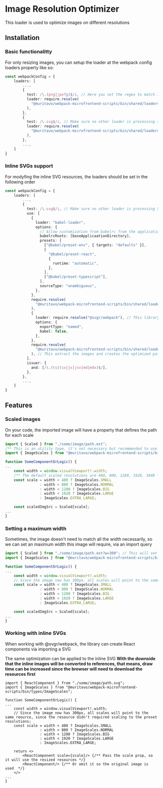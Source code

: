 # Image Resolution Optimizer

This loader is used to optimize images on different resolutions

## Installation

### Basic functionalitty

For only resizing images, you can setup the loader at the webpack config loaders property like so:

```typescript
const webpackConfig = {
    loaders: [
        ...,
        {
          test: /\.(png|jpe?g)$/i, // Here you set the regex to match image resources
          loader: require.resolve(
            "@muritavo/webpack-microfrontend-scripts/bin/shared/loaders/ImageResolutionOptimizer/default"
          ),
        },
        {
          test: /\.svg$/i, // Make sure no other loader is processing svgs
          loader: require.resolve(
            "@muritavo/webpack-microfrontend-scripts/bin/shared/loaders/ImageResolutionOptimizer/extractImages"
          ),
        },
        ...,
    ]
}
```

### Inline SVGs support

For modyfing the inline SVG resources, the loaders should be set in the following order

```typescript
const webpackConfig = {
    loaders: [
        ...,
        {
          test: /\.svg$/i, // Make sure no other loader is processing SVG files
          use: [
            {
              loader: "babel-loader",
              options: {
                // Allow customization from babelrc from the application folder
                babelrcRoots: [baseApplicaationDirectory],
                presets: [
                  ["@babel/preset-env", { targets: "defaults" }],
                  [
                    "@babel/preset-react",
                    {
                      runtime: "automatic",
                    },
                  ],
                  ["@babel/preset-typescript"],
                ],
                sourceType: "unambiguous",
              },
            },
            require.resolve(
              "@muritavo/webpack-microfrontend-scripts/bin/shared/loaders/ImageResolutionOptimizer/namedSVG" // This replaces all the inline images by the resized ones from the first (bottom) loader
            ),
            {
              loader: require.resolve("@svgr/webpack"), // This library, is the responsible for creating the inline sources for the svg components
              options: {
                exportType: "named",
                babel: false,
              },
            },
            require.resolve(
              "@muritavo/webpack-microfrontend-scripts/bin/shared/loaders/ImageResolutionOptimizer/extractImages"
            ), // This extract the images and creates the optimized path based SVGs
          ],
          issuer: {
            and: [/\.(ts|tsx|js|jsx|md|mdx)$/],
          },
        },
        ...,
    ]
}
```

## Features

### Scaled images

On your code, the imported image will have a property that defines the path for each scale

```typescript
import { Scaled } from "./some/image/path.ext";
/** This is an utility type, it's not necessary but recommended to use it */
import { ImageScales } from "@muritavo/webpack-microfrontend-scripts/bin/types/ImageScales";

function SomeComponentOrLogic() {
...
    const width = window.visualViewport!.width;
    /** The default scaled resolutions are 480, 800, 1280, 1920, 3840 */
    const scale = width < 480 ? ImageScales.SMALL
                : width < 800 ? ImageScales.NORMAL
                : width < 1280 ? ImageScales.BIG
                : width < 1920 ? ImageScales.LARGE
                : ImageScales.EXTRA_LARGE;

    const scaledImgSrc = Scaled[scale];
...
}

```

### Setting a maximum width

Sometimes, the image doesn't need to match all the width necessarily, so we can set an maximum width this image will require, via an import query

```typescript
import { Scaled } from "./some/image/path.ext?w=300"; // This will set the image to a maximum of 300px
import { ImageScales } from "@muritavo/webpack-microfrontend-scripts/bin/types/ImageScales";

function SomeComponentOrLogic() {
...
    const width = window.visualViewport!.width;
    // Since the image now has 300px, all scales will point to the same reource, since the resource didn't required scaling to the preset resolutions;
    const scale = width < 480 ? ImageScales.SMALL
                : width < 800 ? ImageScales.NORMAL
                : width < 1280 ? ImageScales.BIG
                : width < 1920 ? ImageScales.LARGE
                : ImageScales.EXTRA_LARGE;

    const scaledImgSrc = Scaled[scale];
...
}

```

### Working with inline SVGs

When working with @svgr/webpack, the library can create React components via importing a SVG

The same optimization can be applied to the inline SVG **With the downside that the inline images will be converted to references, that means, draw time can be increased since the browser will need to download the resources first**

```tsx
import { ReactComponent } from "./some/image/path.svg";
import { ImageScales } from "@muritavo/webpack-microfrontend-scripts/bin/types/ImageScales";

function SomeComponentOrLogic() {
...
    const width = window.visualViewport!.width;
    // Since the image now has 300px, all scales will point to the same reource, since the resource didn't required scaling to the preset resolutions;
    const scale = width < 480 ? ImageScales.SMALL
                : width < 800 ? ImageScales.NORMAL
                : width < 1280 ? ImageScales.BIG
                : width < 1920 ? ImageScales.LARGE
                : ImageScales.EXTRA_LARGE;

    return <>
        <ReactComponent scale={scale}/> {/** Pass the scale prop, so it will use the resized resources */}
        <ReactComponent/> {/** Or omit it so the original image is used  */}
    </>
...
}

```
